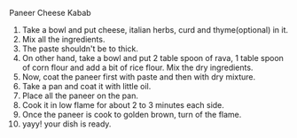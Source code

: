 Paneer Cheese Kabab
1. Take a bowl and put cheese, italian herbs, curd and thyme(optional) in it.
2. Mix all the ingredients.
3. The paste shouldn't be to thick.
4. On other hand, take a bowl and put 2 table spoon of rava, 1 table spoon of corn flour and add a bit of rice flour. Mix the dry ingredients.
5. Now, coat the paneer first with paste and then with dry mixture. 
6. Take a pan and coat it with little oil.
7. Place all the paneer on the pan.
8. Cook it in low flame for about 2 to 3 minutes each side.
9. Once the paneer is cook to golden brown, turn of the flame.
10. yayy! your dish is ready.